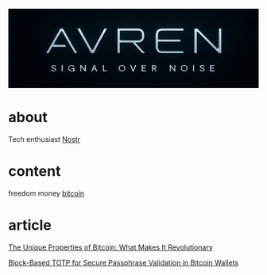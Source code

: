 <img src="picture/3C0A1925-4F9D-491D-9FE5-9D0F339DE942.jpeg" /> <br />
# about
Tech enthusiast
[Nostr](https://primal.net/p/npub1jp3776ujdul56rfkkrv8rxxgrslqr07rz83xpmz3ndl74lg7ngys320eg2) <br >
# content
freedom money [bitcoin](https://github.com/romangn8/bitcoin-content/wiki/) <br >

# article
[The Unique Properties of Bitcoin: What Makes It Revolutionary](https://yakihonne.com/naddr1qvzqqqr4gupzpyrraa4eymelf5xndvxcwxvvs8p7qxluxy0zvrk9rxmlat73axsfqq25j6mvx3u4qaztdfa9w6zjderxxtte2d8y7a9a8qn)

[Block-Based TOTP for Secure Passphrase Validation in Bitcoin Wallets](https://yakihonne.com/naddr1qvzqqqr4gupzpyrraa4eymelf5xndvxcwxvvs8p7qxluxy0zvrk9rxmlat73axsfqq24xstr95kj6aj8x4yrzujnfg6xzm6cvan569kuhxk)

